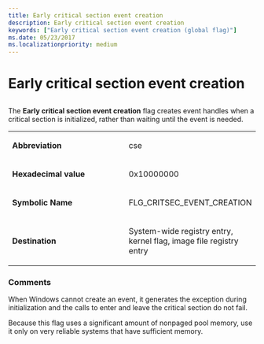 ```yaml
---
title: Early critical section event creation
description: Early critical section event creation
keywords: ["Early critical section event creation (global flag)"]
ms.date: 05/23/2017
ms.localizationpriority: medium
---
```


# Early critical section event creation


## <span id="ddk_early_critical_section_event_creation_dtools"></span><span id="DDK_EARLY_CRITICAL_SECTION_EVENT_CREATION_DTOOLS"></span>


The **Early critical section event creation** flag creates event handles when a critical section is initialized, rather than waiting until the event is needed.

<table>
<colgroup>
<col width="50%" />
<col width="50%" />
</colgroup>
<tbody>
<tr class="odd">
<td align="left"><p><strong>Abbreviation</strong></p></td>
<td align="left"><p>cse</p></td>
</tr>
<tr class="even">
<td align="left"><p><strong>Hexadecimal value</strong></p></td>
<td align="left"><p>0x10000000</p></td>
</tr>
<tr class="odd">
<td align="left"><p><strong>Symbolic Name</strong></p></td>
<td align="left"><p>FLG_CRITSEC_EVENT_CREATION</p></td>
</tr>
<tr class="even">
<td align="left"><p><strong>Destination</strong></p></td>
<td align="left"><p>System-wide registry entry, kernel flag, image file registry entry</p></td>
</tr>
</tbody>
</table>

 

### <span id="comments"></span><span id="COMMENTS"></span>Comments

When Windows cannot create an event, it generates the exception during initialization and the calls to enter and leave the critical section do not fail.

Because this flag uses a significant amount of nonpaged pool memory, use it only on very reliable systems that have sufficient memory.

 

 





